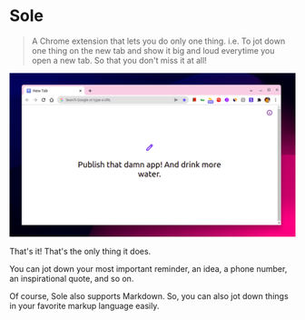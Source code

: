 Sole
===

> A Chrome extension that lets you do only one thing. i.e. To jot down one thing on the new tab and show it big and loud everytime you open a new tab. So that you don't miss it at all! 

![](/assets/screenshot.png)

That's it! That's the only thing it does.

You can jot down your most important reminder, an idea, a phone number, an inspirational quote, and so on.

Of course, Sole also supports Markdown. So, you can also jot down things in your favorite markup language easily.